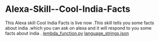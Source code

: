 # Alexa-Skill--Cool-India-Facts
This Alexa skill Cool India Facts is live now .This skill tells you some facts about india .which you can ask on alexa and it will respond to you some facts about india .
[lembda_function.py](https://github.com/dip14-j/Alexa-Skill--Cool-India-Facts/blob/main/lembda_function.py)
[language_strings.json](https://github.com/dip14-j/Alexa-Skill--Cool-India-Facts/blob/main/language_strings.json)
